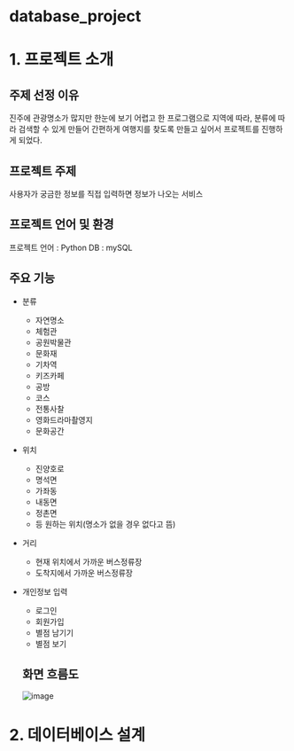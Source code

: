 # database_project

# 1. 프로젝트 소개

## 주제 선정 이유
진주에 관광명소가 많지만 한눈에 보기 어렵고 한 프로그램으로 지역에 따라, 분류에 따라 검색할 수 있게 만들어 간편하게 여행지를 찾도록 만들고 싶어서 프로젝트를 진행하게 되었다.

## 프로젝트 주제
사용자가 궁금한 정보를 직접 입력하면 정보가 나오는 서비스

## 프로젝트 언어 및 환경
프로젝트 언어 : Python     DB : mySQL

## 주요 기능
* 분류
  * 자연명소
  * 체험관
  * 공원박물관
  * 문화재
  * 기차역
  * 키즈카페
  * 공방
  * 코스
  * 전통사찰
  * 영화드라마촬영지
  * 문화공간
* 위치
  * 진양호로
  * 명석면
  * 가좌동
  * 내동면
  * 정촌면
  * 등 원하는 위치(명소가 없을 경우 없다고 뜸)
* 거리
  * 현재 위치에서 가까운 버스정류장
  * 도착지에서 가까운 버스정류장
* 개인정보 입력
  * 로그인
  * 회원가입
  * 별점 남기기
  * 별점 보기
  
  ## 화면 흐름도
  ![image](https://user-images.githubusercontent.com/109015772/211317375-6e171973-d9c0-40e0-8be4-915bc1484a32.png)


 # 2. 데이터베이스 설계
 
 
 



